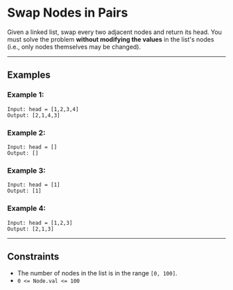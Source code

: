 
# Swap Nodes in Pairs

Given a linked list, swap every two adjacent nodes and return its head. You must solve the problem **without modifying the values** in the list's nodes (i.e., only nodes themselves may be changed).

---

## Examples

### Example 1:
```
Input: head = [1,2,3,4]  
Output: [2,1,4,3]
```

### Example 2:
```
Input: head = []  
Output: []
```

### Example 3:
```
Input: head = [1]  
Output: [1]
```

### Example 4:
```
Input: head = [1,2,3]  
Output: [2,1,3]
```

---

## Constraints

- The number of nodes in the list is in the range `[0, 100]`.
- `0 <= Node.val <= 100`



